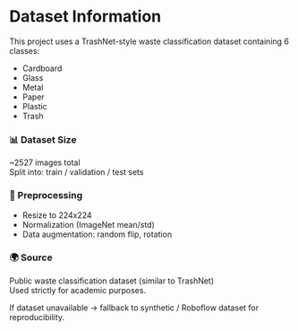 # Dataset Information

This project uses a TrashNet-style waste classification dataset containing 6 classes:

- Cardboard  
- Glass  
- Metal  
- Paper  
- Plastic  
- Trash  

### 📊 Dataset Size
~2527 images total  
Split into: train / validation / test sets  

### 🧼 Preprocessing
- Resize to 224x224
- Normalization (ImageNet mean/std)
- Data augmentation: random flip, rotation

### 🌍 Source
Public waste classification dataset (similar to TrashNet)  
Used strictly for academic purposes.

If dataset unavailable → fallback to synthetic / Roboflow dataset for reproducibility.
